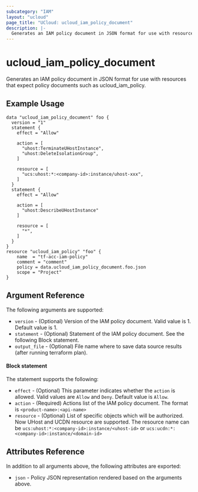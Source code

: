 ```yaml
---
subcategory: "IAM"
layout: "ucloud"
page_title: "UCloud: ucloud_iam_policy_document"
description: |-
  Generates an IAM policy document in JSON format for use with resources that expect policy documents such as ucloud_iam_policy.
---
```


# ucloud_iam_policy_document

Generates an IAM policy document in JSON format for use with resources that expect policy documents such as ucloud_iam_policy.

## Example Usage

```hcl
data "ucloud_iam_policy_document" foo {
  version = "1"
  statement {
    effect = "Allow"
    
    action = [
      "uhost:TerminateUHostInstance",
      "uhost:DeleteIsolationGroup",
    ]
    
    resource = [
      "ucs:uhost:*:<company-id>:instance/uhost-xxx",
    ]
  }
  statement {
    effect = "Allow"
    
    action = [
      "uhost:DescribeUHostInstance"
    ]
    
    resource = [
      "*",
    ]
  }
}
resource "ucloud_iam_policy" "foo" {
	name  = "tf-acc-iam-policy"
	comment = "comment"
    policy = data.ucloud_iam_policy_document.foo.json
	scope = "Project"
}
```

## Argument Reference

The following arguments are supported:

* `version` - (Optional) Version of the IAM policy document. Valid value is 1. Default value is 1.
* `statement` - (Optional) Statement of the IAM policy document. See the following Block statement.
* `output_file` - (Optional) File name where to save data source results (after running terraform plan).

#### Block statement

The statement supports the following:

* `effect` - (Optional) This parameter indicates whether the `action` is allowed. Valid values are `Allow` and `Deny`. Default value is `Allow`.
* `action` - (Required) Actions list of the IAM policy document. The format is `<product-name>:<api-name>`
* `resource` - (Optional) List of specific objects which will be authorized. Now UHost and UCDN resource are supported. The resource name can be `ucs:uhost:*:<company-id>:instance/<uhost-id>` or `ucs:ucdn:*:<company-id>:instance/<domain-id>`

## Attributes Reference

In addition to all arguments above, the following attributes are exported:

* `json` -  Policy JSON representation rendered based on the arguments above.
